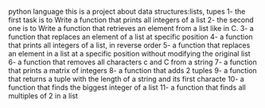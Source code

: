 python language
this is a project about data structures:lists, tupes
1- the first task is to Write a function that prints all integers of a list
2- the second one is to Write a function that retrieves an element from a list like in C.
3- a function that replaces an element of a list at specific position
4- a function that prints all integers of a list, in reverse order
5- a function that replaces an element in a list at a specific position without modifying the original list
6- a function that removes all characters c and C from a string
7- a function that prints a matrix of integers
8- a function that adds 2 tuples
9- a function that returns a tuple with the length of a string and its first characte
10- a function that finds the biggest integer of a list
11- a function that finds all multiples of 2 in a list
